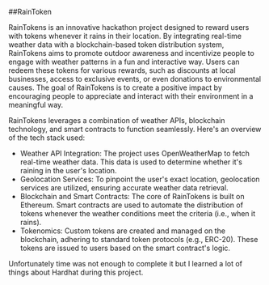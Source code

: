##RainToken

RainTokens is an innovative hackathon project designed to reward users with tokens whenever it rains in their location. By integrating real-time weather data with a blockchain-based token distribution system, RainTokens aims to promote outdoor awareness and incentivize people to engage with weather patterns in a fun and interactive way. Users can redeem these tokens for various rewards, such as discounts at local businesses, access to exclusive events, or even donations to environmental causes. The goal of RainTokens is to create a positive impact by encouraging people to appreciate and interact with their environment in a meaningful way.

RainTokens leverages a combination of weather APIs, blockchain technology, and smart contracts to function seamlessly. Here's an overview of the tech stack used:

- Weather API Integration: The project uses OpenWeatherMap to fetch real-time weather data. This data is used to determine whether it's raining in the user's location.
- Geolocation Services: To pinpoint the user's exact location, geolocation services are utilized, ensuring accurate weather data retrieval.
- Blockchain and Smart Contracts: The core of RainTokens is built on Ethereum. Smart contracts are used to automate the distribution of tokens whenever the weather conditions meet the criteria (i.e., when it rains).
- Tokenomics: Custom tokens are created and managed on the blockchain, adhering to standard token protocols (e.g., ERC-20). These tokens are issued to users based on the smart contract's logic.


Unfortunately time was not enough to complete it but I learned a lot of things about Hardhat during this project.

